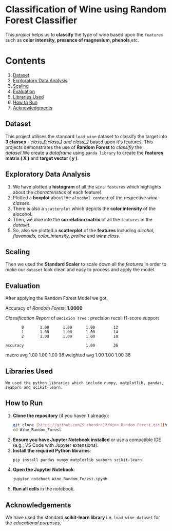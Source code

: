 # Classification of Wine using Random Forest Classifier
  This *project* helps us to **classify** the type of wine based upon the `features` such as **color intensity, presence of magnesium, phenols**,etc.

# Contents
1. [Dataset](#dataset)
2. [Exploratory Data Analysis](#exploratory-data-analysis)
3. [Scaling](#scaling)
4. [Evaluation](#evaluation)
5. [Libraries Used](#libraries-used)
6. [How to Run](#how-to-run)
7. [Acknowledgments](#acknowledgements)

## Dataset
 This project utilises the standard `load_wine` dataset to classify the target into **3 classes** - *class_0,class_1 and class_2* based upon it's features. This projects demonstrates the use of **Random Forest** to *classifiy* the *dataset*.We create a *dataframe* using `panda library` to create the **features matrix ( X )** and **target vector ( y )**.

## Exploratory Data Analysis
1. We have plotted a **histogram** of all the `wine features` which highlights about the *characteristics* of each feature!
2. Plotted a **boxplot** about the `alocohol content` of the respective *wine classes*.
3. There is also a `scatterplot` which depicts the **color intensity** of the alocohol.
4. Then, we dive into the **correlation matrix** of all the `features` in the *dataset*.
5. So, also we plotted a **scatterplot** of the __features__ including *alcohol*, *flavanoids*, *color_intensity*, *proline* and *wine class*.

## Scaling
 Then we used the **Standard Scaler** to scale down all the *features* in order to make our `dataset` look clean and easy to process and apply the model.

## Evaluation
 After applying the Random Forest Model we got,
 
 Accuracy of *Random Forest*: **1.0000**
 
*Classification Report* of `Decision Tree` :
               precision    recall  f1-score   support

           0       1.00      1.00      1.00        12
           1       1.00      1.00      1.00        14
           2       1.00      1.00      1.00        10

    accuracy                           1.00        36
   macro avg       1.00      1.00      1.00        36
weighted avg       1.00      1.00      1.00        36


## Libraries Used
    We used the python libraries which include numpy, matplotlib, pandas, seaborn and scikit-learn.

## How to Run
1.  **Clone the repository** (if you haven't already):
    ```bash
    git clone [https://github.com/Suchendra13/Wine_Random_Forest.git](https://github.com/Suchendra13/Wine_Random_Forest.git)
    cd Wine_Random_Forest
    ```
2.  **Ensure you have Jupyter Notebook installed** or use a compatible IDE (e.g., VS Code with Jupyter extensions).
3.  **Install the required Python libraries**:
    ```bash
    pip install pandas numpy matplotlib seaborn scikit-learn
    ```
4.  **Open the Jupyter Notebook**:
    ```bash
    jupyter notebook Wine_Random_Forest.ipynb
    ```
5.  **Run all cells** in the notebook.
   
## Acknowledgements
 We have used the standard **scikit-learn library** i.e. `load_wine dataset` for the *educational purposes*.
